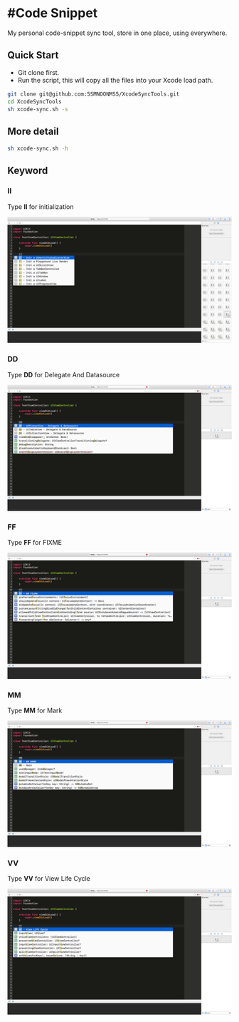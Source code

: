 #Code Snippet
===============================

My personal code-snippet sync tool, store in one place, using everywhere.

## Quick Start

* Git clone first.
* Run the script, this will copy all the files into your Xcode load path.

```bash
git clone git@github.com:5SMNOONMS5/XcodeSyncTools.git
cd XcodeSyncTools
sh xcode-sync.sh -s
```

## More detail

```bash
sh xcode-sync.sh -h
```

## Keyword

### II

Type **II** for initialization

![II](img/II.png)

### DD

Type **DD** for Delegate And Datasource

![II](img/DD.png)

### FF

Type **FF** for FIXME

![II](img/FF.png)

### MM

Type **MM** for Mark

![II](img/MM.png)

### VV

Type **VV** for View Life Cycle

![II](img/VV.png)
